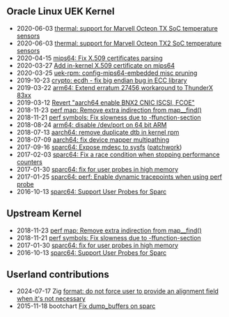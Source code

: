 ## Oracle Linux UEK Kernel

* 2020-06-03 [thermal: support for Marvell Octeon TX SoC temperature sensors](https://github.com/oracle/linux-uek/commit/f8738821f16c5d7d14f64411af83ab5ed138cd6c)
* 2020-06-03 [thermal: support for Marvell Octeon TX2 SoC temperature sensors](https://github.com/oracle/linux-uek/commit/6a817f4a2ce4867972e9a3009aeeb466ee331dda)
* 2020-04-15 [mips64: Fix X.509 certificates parsing](https://github.com/oracle/linux-uek/commit/50dd25c35020a95499f3013f34cae6e9840ff82e)
* 2020-03-27 [Add in-kernel X.509 certificate on mips64](https://github.com/oracle/linux-uek/commit/4ac62d75f7245946c21a621f5ad383497beac876)
* 2020-03-25 [uek-rpm: config-mips64-embedded misc pruning](https://github.com/oracle/linux-uek/commit/c8afdc62cda75a258311927aa63fa54201f85ebd)
* 2019-10-23 [crypto: ecdh - fix big endian bug in ECC library](https://github.com/oracle/linux-uek/commit/bc0aaa1ca6a27f4b2c5f5c3719c363c2b7b24a0a)
* 2019-03-22 [arm64: Extend erratum 27456 workaround to ThunderX 83xx](https://github.com/oracle/linux-uek/commit/9d8af8d3c1955d00d2f3e786a88aeb0e90666464)
* 2019-03-12 [Revert "aarch64 enable BNX2 CNIC ISCSI, FCOE"](https://github.com/oracle/linux-uek/commit/3ae75bcba295ab30a2221a777ffad584e8ad2dd4)
* 2018-11-23 [perf map: Remove extra indirection from map__find()](https://github.com/oracle/linux-uek/commit/b18e088825883bcb8dc4c4a641494049cf8ccec3)
* 2018-11-21 [perf symbols: Fix slowness due to -ffunction-section](https://github.com/oracle/linux-uek/commit/1e6285699b3034e6f4d1f091edd46d717580bf7c)
* 2018-08-24 [arm64: disable /dev/port on 64 bit ARM](https://github.com/oracle/linux-uek/commit/e04e8758da44e35f3e796feb99c8df1218548249)
* 2018-07-13 [aarch64: remove duplicate dtb in kernel rpm](https://github.com/oracle/linux-uek/commit/7ff4ce9ef1979f2f545c8d1af45dfd67a3d24b69)
* 2018-07-09 [aarch64: fix device mapper multipathing](https://github.com/oracle/linux-uek/commit/67686c2e3755d50dcb03820d5d6321eb00d089eb)
* 2017-09-16 [sparc64: Expose mdesc to sysfs](https://github.com/eric-saintetienne/contributions/blob/master/assets/patches/sparc64-Expose-mdesc-to-sysfs.patch) ([patchwork](https://patchwork.ozlabs.org/project/sparclinux/patch/201709160508.v8G58BRq011742@aserv0022.oracle.com/))
* 2017-02-03 [sparc64: Fix a race condition when stopping performance counters](https://github.com/oracle/linux-uek/commit/061243ff4b723adac4354d36d1ed0624b584c716)
* 2017-01-30 [sparc64: fix for user probes in high memory](https://github.com/oracle/linux-uek/commit/116582842126dbdf222efe29c2e4fc423c2fcd9e)
* 2017-01-25 [sparc64: perf: Enable dynamic tracepoints when using perf probe](https://github.com/oracle/linux-uek/commit/92a1dc95e0d50c4ceea9414e8b5ea5a51608694e)
* 2016-10-13 [sparc64: Support User Probes for Sparc](https://github.com/oracle/linux-uek/commit/e8f4aa6087fa80732382881ef7c0c96733bb1984)

## Upstream Kernel

* 2018-11-23 [perf map: Remove extra indirection from map__find()](https://github.com/torvalds/linux/commit/b18e088825883bcb8dc4c4a641494049cf8ccec3)
* 2018-11-21 [perf symbols: Fix slowness due to -ffunction-section](https://github.com/torvalds/linux/commit/1e6285699b3034e6f4d1f091edd46d717580bf7c)
* 2017-01-30 [sparc64: fix for user probes in high memory](https://github.com/torvalds/linux/commit/269d8523585c1b82b53aff3cf00d88ccbaf58c35)
* 2016-10-13 [sparc64: Support User Probes for Sparc](https://github.com/torvalds/linux/commit/e8f4aa6087fa80732382881ef7c0c96733bb1984)

## Userland contributions

* 2024-07-17 Zig [format: do not force user to provide an alignment field when it's not necessary](https://github.com/ziglang/zig/commit/c3faae6bf1589380e983aaf9e3238f053ba4a674)
* 2015-11-18 bootchart [Fix dump_buffers on sparc](https://github.com/xrmx/bootchart/commit/136149d81704d7df923d61244e2e51425bf1d590)
